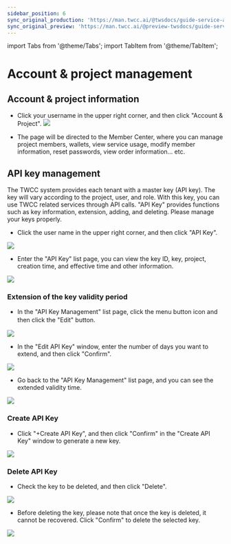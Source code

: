 ```yaml
---
sidebar_position: 6
sync_original_production: 'https://man.twcc.ai/@twsdocs/guide-service-api-key-en' 
sync_original_preview: 'https://man.twcc.ai/@preview-twsdocs/guide-service-api-key-en' 
---
```


import Tabs from '@theme/Tabs';
import TabItem from '@theme/TabItem';


# Account & project management 


## Account & project information

* Click your username in the upper right corner, and then click "Account & Project".
![](https://cos.twcc.ai/SYS-MANUAL/uploads/upload_3edcedd009126147b1f6b98eefd86eee.png)


* The page will be directed to the Member Center, where you can manage project members, wallets, view service usage, modify member information, reset passwords, view order information... etc.


<!--
## 租戶管理權限
### 選擇計畫
* 登入 TWCC 網站，進入服務主頁面，點擊左上角的計畫名稱。　
![](https://man.twcc.ai/uploads/upload_1283e418bac0b66a853a8364c7470b4d.png)
* 選取欲查看的計畫後點擊「確認」。
 
![](https://man.twcc.ai/uploads/upload_31fde6db8eb496b5d7523dad6c87f4fe.png)
### 更改租戶管理權限
* 點擊右上角使用者名稱，再點選「租戶管理權限」。
![](https://man.twcc.ai/uploads/upload_5d0e0764dce3a524d5c954a66a68c93c.png)
* 進入「租戶管理權限」列表頁面，可查看或管理計畫內的租戶權限。
:::info
注意：租戶管理員可查看並修改計畫內所有租戶的帳戶及權限資訊；租戶使用者僅能查看自己的帳戶及權限資訊。
:::
![](https://man.twcc.ai/uploads/upload_78b5e2c5f44bcc115de0b0ed9edf7aa9.png)
* 點選「租戶管理權限」列表，會出現該租戶的「權限列表」視窗，點擊勾選框可改變使用該服務的權限。取消勾選狀態即可移除該租戶使用某項 TWCC 服務的權限。
:::info
:bulb:提示
* 在搜尋框輸入關鍵字可快速查找符合條件的使用者。
* 租戶管理權目前僅提供增删計畫內的租戶使用 TWCC 服務的權限，更多管理計畫成員資訊請參閱：[帳號計畫 > 管理計畫成員](https://www.twcc.ai/doc?page=member)
:::
![](https://man.twcc.ai/uploads/upload_a6ddab233062bca6eb9c1eb92a5b344c.png)
-->

## API key management

The TWCC system provides each tenant with a master key (API key). The key will vary according to the project, user, and role. With this key, you can use TWCC related services through API calls. "API Key" provides functions such as key information, extension, adding, and deleting. Please manage your keys properly.

* Click the user name in the upper right corner, and then click "API Key".

![](https://cos.twcc.ai/SYS-MANUAL/uploads/upload_2eebad996a85d76337d0d81daacf90f9.png)



* Enter the "API Key" list page, you can view the key ID, key, project, creation time, and effective time and other information.

![](https://cos.twcc.ai/SYS-MANUAL/uploads/upload_0e9634d29046ae48c411d7ded63618cf.png)




### Extension of the key validity period

* In the "API Key Management" list page, click the menu button icon and then click the "Edit" button.　

![](https://cos.twcc.ai/SYS-MANUAL/uploads/upload_6db5c99d7c3475494a4c8ad0a4541d4c.png)



* In the "Edit API Key" window, enter the number of days you want to extend, and then click "Confirm".

![](https://cos.twcc.ai/SYS-MANUAL/uploads/upload_b5b2817b5e02e6f1a4344785fd6aa1cf.png)



* Go back to the "API Key Management" list page, and you can see the extended validity time.

![](https://cos.twcc.ai/SYS-MANUAL/uploads/upload_b4ffdfbe009875229be993af44f6b5c3.png)

### Create API Key

* Click "+Create API Key", and then click "Confirm" in the "Create API Key" window to generate a new key.

![](https://cos.twcc.ai/SYS-MANUAL/uploads/upload_a0ba1e9772f2c6f0249bb1f5f9517467.png)


### Delete API Key
* Check the key to be deleted, and then click "Delete".

![](https://cos.twcc.ai/SYS-MANUAL/uploads/upload_09d557296ee2b704c5af921ab465279a.png)



* Before deleting the key, please note that once the key is deleted, it cannot be recovered. Click "Confirm" to delete the selected key.

![](https://cos.twcc.ai/SYS-MANUAL/uploads/upload_e8485e69fe1221cfd6ab6eaec14c8af9.png)